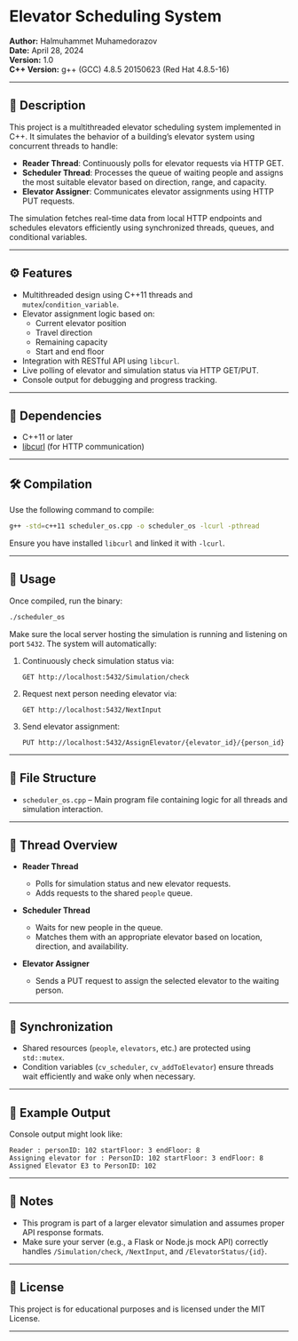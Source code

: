 # Elevator Scheduling System

**Author:** Halmuhammet Muhamedorazov  
**Date:** April 28, 2024  
**Version:** 1.0  
**C++ Version:** g++ (GCC) 4.8.5 20150623 (Red Hat 4.8.5-16)

---

## 📝 Description

This project is a multithreaded elevator scheduling system implemented in C++. It simulates the behavior of a building’s elevator system using concurrent threads to handle:

- **Reader Thread**: Continuously polls for elevator requests via HTTP GET.
- **Scheduler Thread**: Processes the queue of waiting people and assigns the most suitable elevator based on direction, range, and capacity.
- **Elevator Assigner**: Communicates elevator assignments using HTTP PUT requests.

The simulation fetches real-time data from local HTTP endpoints and schedules elevators efficiently using synchronized threads, queues, and conditional variables.

---

## ⚙️ Features

- Multithreaded design using C++11 threads and `mutex`/`condition_variable`.
- Elevator assignment logic based on:
  - Current elevator position
  - Travel direction
  - Remaining capacity
  - Start and end floor
- Integration with RESTful API using `libcurl`.
- Live polling of elevator and simulation status via HTTP GET/PUT.
- Console output for debugging and progress tracking.

---

## 🧩 Dependencies

- C++11 or later
- [libcurl](https://curl.se/libcurl/) (for HTTP communication)

---

## 🛠️ Compilation

Use the following command to compile:

```bash
g++ -std=c++11 scheduler_os.cpp -o scheduler_os -lcurl -pthread
```

Ensure you have installed `libcurl` and linked it with `-lcurl`.

---

## 🚀 Usage

Once compiled, run the binary:

```bash
./scheduler_os
```

Make sure the local server hosting the simulation is running and listening on port `5432`. The system will automatically:

1. Continuously check simulation status via:
   ```
   GET http://localhost:5432/Simulation/check
   ```

2. Request next person needing elevator via:
   ```
   GET http://localhost:5432/NextInput
   ```

3. Send elevator assignment:
   ```
   PUT http://localhost:5432/AssignElevator/{elevator_id}/{person_id}
   ```

---

## 📂 File Structure

- `scheduler_os.cpp` – Main program file containing logic for all threads and simulation interaction.

---

## 🧵 Thread Overview

- **Reader Thread**  
  - Polls for simulation status and new elevator requests.
  - Adds requests to the shared `people` queue.

- **Scheduler Thread**  
  - Waits for new people in the queue.
  - Matches them with an appropriate elevator based on location, direction, and availability.

- **Elevator Assigner**  
  - Sends a PUT request to assign the selected elevator to the waiting person.

---

## 🔐 Synchronization

- Shared resources (`people`, `elevators`, etc.) are protected using `std::mutex`.
- Condition variables (`cv_scheduler`, `cv_addToElevator`) ensure threads wait efficiently and wake only when necessary.

---

## 🧪 Example Output

Console output might look like:

```
Reader : personID: 102 startFloor: 3 endFloor: 8
Assigning elevator for : PersonID: 102 startFloor: 3 endFloor: 8
Assigned Elevator E3 to PersonID: 102
```

---

## 🛑 Notes

- This program is part of a larger elevator simulation and assumes proper API response formats.
- Make sure your server (e.g., a Flask or Node.js mock API) correctly handles `/Simulation/check`, `/NextInput`, and `/ElevatorStatus/{id}`.

---

## 📜 License

This project is for educational purposes and is licensed under the MIT License.

---
